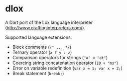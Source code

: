 # dlox

A Dart port of the Lox language interpreter (http://www.craftinginterpreters.com/).

Supported language extensions:
- Block comments (`/* ... */`)
- Ternary operator (`x ? y : z`)
- Comparison operators for strings (`"a" < "at"`)
- Coercing string concatenation operator (`10 + "ms"`)
- Error on variable redefinition (`var x = 1; var x = 2;`)
- Break statement (`break;`)
